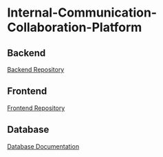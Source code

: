 # Internal-Communication-Collaboration-Platform

## Backend
[Backend Repository](https://github.com/BatuUzun/Internal-Communication-Collaboration-Platform-Backend)

## Frontend
[Frontend Repository](https://github.com/BatuUzun/Internal-Communication-Collaboration-Platform-Frontend)

## Database
[Database Documentation](https://your-database-docs-link.com)
